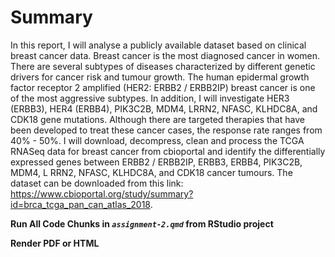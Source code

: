 # Summary

In this report, I will analyse a publicly available dataset based on clinical breast cancer data. Breast cancer is the most diagnosed cancer in women. There are several subtypes of diseases characterized by different genetic drivers for cancer risk
and tumour growth. The human epidermal growth factor receptor 2 amplified (HER2: ERBB2 / ERBB2IP) breast cancer is one of the most aggressive subtypes. In addition, I will investigate HER3 (ERBB3), HER4 (ERBB4), PIK3C2B, MDM4, LRRN2, NFASC, KLHDC8A, and CDK18 gene mutations. Although there are targeted therapies that have been developed to treat these cancer cases, the response rate ranges from 40% - 50%. I will download, decompress, clean and process the TCGA
RNASeq data for breast cancer from cbioportal and identify the differentially expressed genes between ERBB2 / ERBB2IP, ERBB3, ERBB4, PIK3C2B, MDM4, L
RRN2, NFASC, KLHDC8A, and CDK18 cancer tumours.
The dataset can be downloaded from this link:
https://www.cbioportal.org/study/summary?id=brca_tcga_pan_can_atlas_2018.


**Run All Code Chunks in _`assignment-2.qmd`_ from RStudio project**

**Render PDF or HTML**
